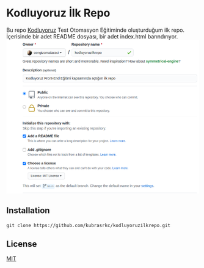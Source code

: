 # Kodluyoruz İlk Repo
Bu repo [Kodluyoruz](https://www.kodluyoruz.org/) Test Otomasyon Eğitiminde oluşturduğum ilk repo. İçerisinde bir adet README dosyası, bir adet index.html barındırıyor.
![ödev görseli](https://raw.githubusercontent.com/Kodluyoruz/taskforce/main/git/odev1/figures/github.png)
## Installation
```
git clone https://github.com/kubrasrkc/kodluyoruzilkrepo.git
```
## License
[MIT](https://choosealicense.com/licenses/mit/)
 